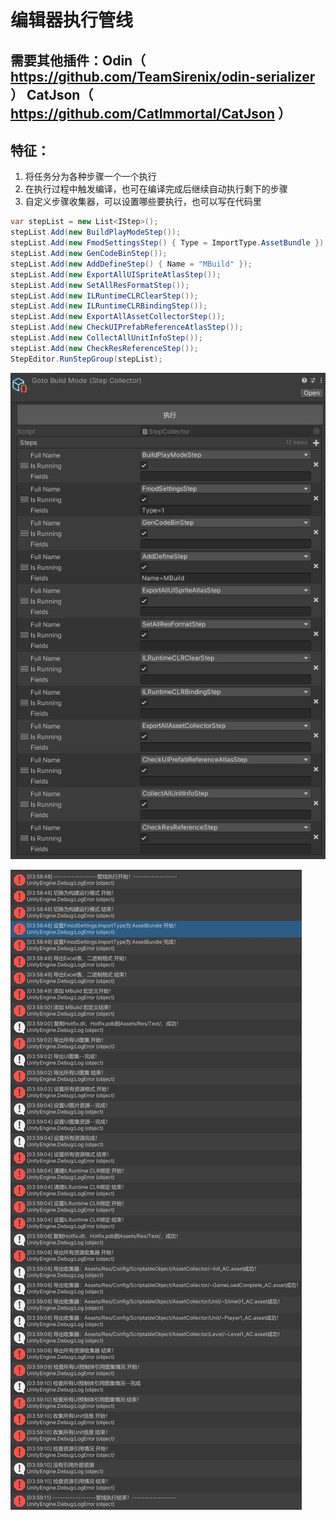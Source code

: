 # 编辑器执行管线
## 需要其他插件：Odin（ https://github.com/TeamSirenix/odin-serializer ） CatJson（ https://github.com/CatImmortal/CatJson ）
## 特征：
1. 将任务分为各种步骤一个一个执行
2. 在执行过程中触发编译，也可在编译完成后继续自动执行剩下的步骤
3. 自定义步骤收集器，可以设置哪些要执行，也可以写在代码里
````csharp
var stepList = new List<IStep>();
stepList.Add(new BuildPlayModeStep());
stepList.Add(new FmodSettingsStep() { Type = ImportType.AssetBundle });
stepList.Add(new GenCodeBinStep());
stepList.Add(new AddDefineStep() { Name = "MBuild" });
stepList.Add(new ExportAllUISpriteAtlasStep());
stepList.Add(new SetAllResFormatStep());
stepList.Add(new ILRuntimeCLRClearStep());
stepList.Add(new ILRuntimeCLRBindingStep());
stepList.Add(new ExportAllAssetCollectorStep());
stepList.Add(new CheckUIPrefabReferenceAtlasStep());
stepList.Add(new CollectAllUnitInfoStep());
stepList.Add(new CheckResReferenceStep());
StepEditor.RunStepGroup(stepList);
````

![ ](001.jpg)

![ ](002.jpg)

